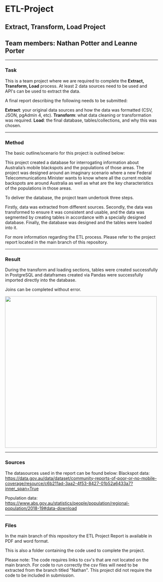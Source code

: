 # ETL-Project
## Extract, Transform, Load Project
## Team members: Nathan Potter and Leanne Porter

---
### Task

This is a team project where we are required to complete the __Extract, Transform, Load__ process.
At least 2 data sources need to be used and API's can be used to extract the data.

A final report describing the following needs to be submitted:

__Extract__: your original data sources and how the data was formatted (CSV, JSON, pgAdmin 4, etc).
__Transform__: what data cleaning or transformation was required.
__Load__: the final database, tables/collections, and why this was chosen.

---
### Method

The basic outline/scenario for this project is outlined below:

This project created a database for interrogating information about Australia’s mobile blackspots and the populations of those areas.
The project was designed around an imaginary scenario where a new Federal Telecommunications Minister wants to know where all the current mobile backspots are around Australia as well as what are the key characteristics of the populations in those areas.

To deliver the database, the project team undertook three steps.

Firstly, data was extracted from different sources. Secondly, the data was transformed to ensure it was consistent and usable, and the data was segmented by creating tables in accordance with a specially designed database. Finally, the database was designed and the tables were loaded into it.

For more information regarding the ETL process. Please refer to the project report located in the main branch of this repository.


---
### Result

During the transform and loading sections, tables were created successfully in PostgreSQL and dataframes created via Pandas were successfully imported directly into the database.

Joins can be completed without error.

<img src="https://user-images.githubusercontent.com/82348616/127962887-2907c683-2b95-46b3-99a0-cff7f4de3fb8.PNG" width="500">

---
### Sources

The datasources used in the report can be found below:
Blackspot data: https://data.gov.au/data/dataset/community-reports-of-poor-or-no-mobile-coverage/resource/c6b211ad-3aa2-4f53-8427-01b52a6433a7?inner_span=True

Population data: https://www.abs.gov.au/statistics/people/population/regional-population/2018-19#data-download

---
### Files
In the main branch of this repository the ETL Project Report is available in PDF and word format.

This is also a folder containing the code used to complete the project.

Please note: The code requires links to csv's that are not located on the main branch. 
For code to run correctly the csv files will need to be extracted from the branch titled "Nathan". 
This project did not require the code to be included in submission.


